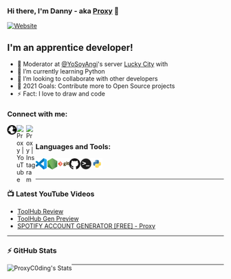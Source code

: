 ### Hi there, I'm Danny - aka [Proxy][website] 👋

[![Website](https://img.shields.io/website?label=proxyop.me&style=for-the-badge&url=https%3A%2F%2Fproxyop.me)](https://proxyop.me)

## I'm an apprentice developer!

- 🔭 Moderator at [@YoSoyAngi][yosoyangi]'s server [Lucky City][luckycity] with 
- 🌱 I’m currently learning Python
- 👯 I’m looking to collaborate with other developers
- 🥅 2021 Goals: Contribute more to Open Source projects
- ⚡ Fact: I love to draw and code

### Connect with me:

[<img align="left" alt="proxyop.me" width="22px" src="https://raw.githubusercontent.com/iconic/open-iconic/master/svg/globe.svg" />][website]
[<img align="left" alt="Proxy | YouTube" width="22px" src="https://cdn.jsdelivr.net/npm/simple-icons@v3/icons/youtube.svg" />][youtube]
[<img align="left" alt="Proxy | Instagram" width="22px" src="https://cdn.jsdelivr.net/npm/simple-icons@v3/icons/instagram.svg" />][instagram]

<br />

### Languages and Tools:

[<img align="left" alt="Visual Studio Code" width="26px" src="https://raw.githubusercontent.com/github/explore/80688e429a7d4ef2fca1e82350fe8e3517d3494d/topics/visual-studio-code/visual-studio-code.png" />][visualstudio]
[<img align="left" alt="Node.JS" width="26px" src="https://raw.githubusercontent.com/github/explore/80688e429a7d4ef2fca1e82350fe8e3517d3494d/topics/nodejs/nodejs.png" />][nodejs]
[<img align="left" alt="Git" width="26px" src="https://raw.githubusercontent.com/github/explore/80688e429a7d4ef2fca1e82350fe8e3517d3494d/topics/git/git.png" />][git]
[<img align="left" alt="GitHub" width="26px" src="https://raw.githubusercontent.com/github/explore/78df643247d429f6cc873026c0622819ad797942/topics/github/github.png" />][github]
[<img align="left" alt="Termux" width="26px" src="https://raw.githubusercontent.com/github/explore/80688e429a7d4ef2fca1e82350fe8e3517d3494d/topics/terminal/terminal.png" />][termux]
[<img align="left" alt="Python" width="26px" src="https://raw.githubusercontent.com/github/explore/80688e429a7d4ef2fca1e82350fe8e3517d3494d/topics/python/python.png" />][python]

<br />
<br />

---

### 📺 Latest YouTube Videos

<!-- YOUTUBE:START -->
- [ToolHub Review](https://www.youtube.com/watch?v=kZD8fCJwVMY)
- [ToolHub Gen Preview](https://www.youtube.com/watch?v=ogRNWDkzh2c)
- [SPOTIFY ACCOUNT GENERATOR [FREE] - Proxy](https://www.youtube.com/watch?v=j1u0a3jxZD4)
<!-- YOUTUBE:END -->

---


### ⚡ GitHub Stats

<img align="left" alt="ProxyC0ding's Stats" src="https://github-readme-stats.vercel.app/api?username=ProxyC0ding&show_icons=true&hide_border=true" />

---



[website]: https://proxyop.me
[youtube]: https://www.youtube.com/channel/UC1q9bHN1dy6jqi71fUjNvaw
[instagram]: https://www.instagram.com/proxywastaken99/
[visualstudio]: https://code.visualstudio.com/
[nodejs]: https://nodejs.org
[git]: https://git-scm.com/
[github]: https://github.com
[termux]: https://termux.com/
[luckycity]: https://discord.gg/tools
[yosoyangi]: https://github.com/YoSoyAngi
[python]: https://python.org
